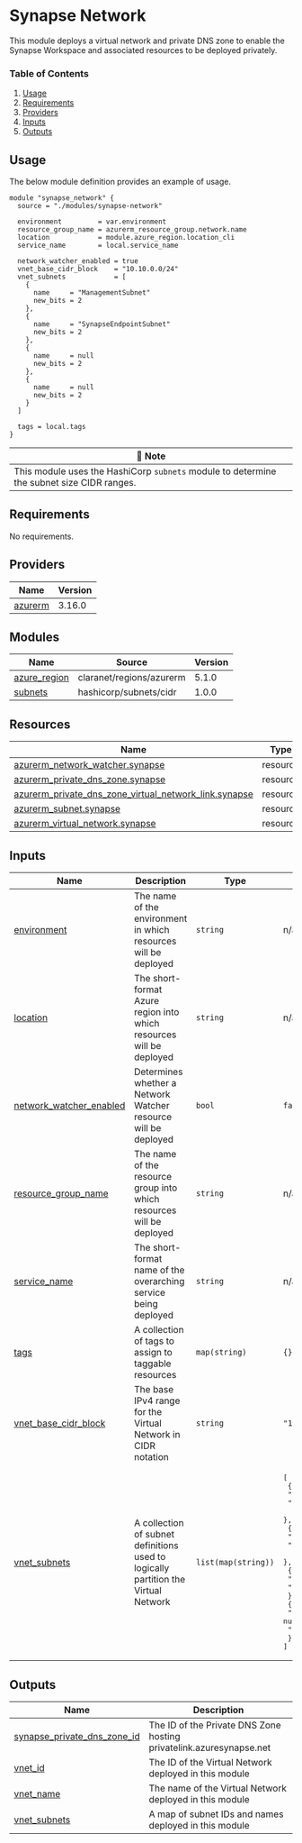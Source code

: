 # Synapse Network
This module deploys a virtual network and private DNS zone to enable the Synapse Workspace and associated resources to be deployed privately.

### Table of Contents
1. [Usage](#usage)
2. [Requirements](#requirements)
3. [Providers](#Providers)
4. [Inputs](#inputs)
5. [Outputs](#outputs)

## Usage
The below module definition provides an example of usage.

```
module "synapse_network" {
  source = "./modules/synapse-network"

  environment         = var.environment
  resource_group_name = azurerm_resource_group.network.name
  location            = module.azure_region.location_cli
  service_name        = local.service_name

  network_watcher_enabled = true
  vnet_base_cidr_block    = "10.10.0.0/24"
  vnet_subnets            = [
    {
      name     = "ManagementSubnet"
      new_bits = 2
    },
    {
      name     = "SynapseEndpointSubnet"
      new_bits = 2
    },
    {
      name     = null
      new_bits = 2
    },
    {
      name     = null
      new_bits = 2
    }
  ]

  tags = local.tags
}
```

| :scroll: Note |
|----------|
| This module uses the HashiCorp `subnets` module to determine the subnet size CIDR ranges. |

<!-- BEGINNING OF PRE-COMMIT-TERRAFORM DOCS HOOK -->
## Requirements

No requirements.

## Providers

| Name | Version |
|------|---------|
| <a name="provider_azurerm"></a> [azurerm](#provider\_azurerm) | 3.16.0 |

## Modules

| Name | Source | Version |
|------|--------|---------|
| <a name="module_azure_region"></a> [azure\_region](#module\_azure\_region) | claranet/regions/azurerm | 5.1.0 |
| <a name="module_subnets"></a> [subnets](#module\_subnets) | hashicorp/subnets/cidr | 1.0.0 |

## Resources

| Name | Type |
|------|------|
| [azurerm_network_watcher.synapse](https://registry.terraform.io/providers/hashicorp/azurerm/latest/docs/resources/network_watcher) | resource |
| [azurerm_private_dns_zone.synapse](https://registry.terraform.io/providers/hashicorp/azurerm/latest/docs/resources/private_dns_zone) | resource |
| [azurerm_private_dns_zone_virtual_network_link.synapse](https://registry.terraform.io/providers/hashicorp/azurerm/latest/docs/resources/private_dns_zone_virtual_network_link) | resource |
| [azurerm_subnet.synapse](https://registry.terraform.io/providers/hashicorp/azurerm/latest/docs/resources/subnet) | resource |
| [azurerm_virtual_network.synapse](https://registry.terraform.io/providers/hashicorp/azurerm/latest/docs/resources/virtual_network) | resource |

## Inputs

| Name | Description | Type | Default | Required |
|------|-------------|------|---------|:--------:|
| <a name="input_environment"></a> [environment](#input\_environment) | The name of the environment in which resources will be deployed | `string` | n/a | yes |
| <a name="input_location"></a> [location](#input\_location) | The short-format Azure region into which resources will be deployed | `string` | n/a | yes |
| <a name="input_network_watcher_enabled"></a> [network\_watcher\_enabled](#input\_network\_watcher\_enabled) | Determines whether a Network Watcher resource will be deployed | `bool` | `false` | no |
| <a name="input_resource_group_name"></a> [resource\_group\_name](#input\_resource\_group\_name) | The name of the resource group into which resources will be deployed | `string` | n/a | yes |
| <a name="input_service_name"></a> [service\_name](#input\_service\_name) | The short-format name of the overarching service being deployed | `string` | n/a | yes |
| <a name="input_tags"></a> [tags](#input\_tags) | A collection of tags to assign to taggable resources | `map(string)` | `{}` | no |
| <a name="input_vnet_base_cidr_block"></a> [vnet\_base\_cidr\_block](#input\_vnet\_base\_cidr\_block) | The base IPv4 range for the Virtual Network in CIDR notation | `string` | `"10.90.0.0/24"` | no |
| <a name="input_vnet_subnets"></a> [vnet\_subnets](#input\_vnet\_subnets) | A collection of subnet definitions used to logically partition the Virtual Network | `list(map(string))` | <pre>[<br>  {<br>    "name": "ManagementSubnet",<br>    "new_bits": 2<br>  },<br>  {<br>    "name": "SynapseEndpointSubnet",<br>    "new_bits": 2<br>  },<br>  {<br>    "name": null,<br>    "new_bits": 2<br>  },<br>  {<br>    "name": null,<br>    "new_bits": 2<br>  }<br>]</pre> | no |

## Outputs

| Name | Description |
|------|-------------|
| <a name="output_synapse_private_dns_zone_id"></a> [synapse\_private\_dns\_zone\_id](#output\_synapse\_private\_dns\_zone\_id) | The ID of the Private DNS Zone hosting privatelink.azuresynapse.net |
| <a name="output_vnet_id"></a> [vnet\_id](#output\_vnet\_id) | The ID of the Virtual Network deployed in this module |
| <a name="output_vnet_name"></a> [vnet\_name](#output\_vnet\_name) | The name of the Virtual Network deployed in this module |
| <a name="output_vnet_subnets"></a> [vnet\_subnets](#output\_vnet\_subnets) | A map of subnet IDs and names deployed in this module |
<!-- END OF PRE-COMMIT-TERRAFORM DOCS HOOK -->

